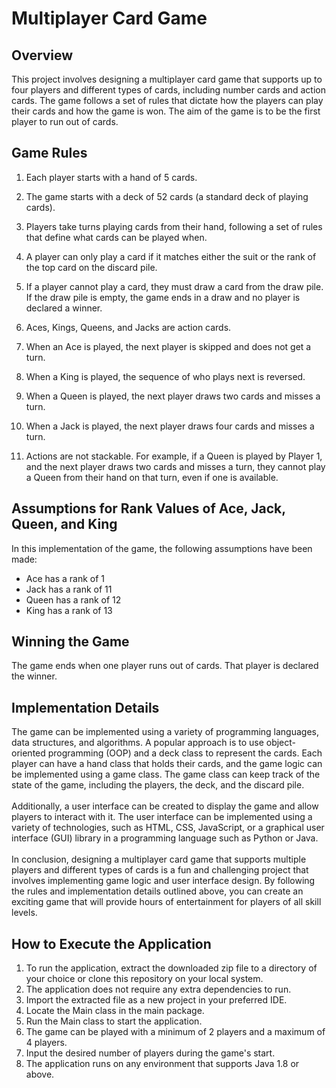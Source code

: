 # Multiplayer Card Game

## Overview

This project involves designing a multiplayer card game that supports up to four players and different types of cards, including number cards and action cards. The game follows a set of rules that dictate how the players can play their cards and how the game is won. The aim of the game is to be the first player to run out of cards.

## Game Rules

1. Each player starts with a hand of 5 cards.
2. The game starts with a deck of 52 cards (a standard deck of playing cards).
3. Players take turns playing cards from their hand, following a set of rules that define what cards can be played when.
4. A player can only play a card if it matches either the suit or the rank of the top card on the discard pile.
5. If a player cannot play a card, they must draw a card from the draw pile. If the draw pile is empty, the game ends in a draw and no player is declared a winner.
6. Aces, Kings, Queens, and Jacks are action cards.
7. When an Ace is played, the next player is skipped and does not get a turn.
8. When a King is played, the sequence of who plays next is reversed.
9. When a Queen is played, the next player draws two cards and misses a turn.
10. When a Jack is played, the next player draws four cards and misses a turn.

11. Actions are not stackable. For example, if a Queen is played by Player 1, and the next player draws two cards and misses a turn, they cannot play a Queen from their hand on that turn, even if one is available.

## Assumptions for Rank Values of Ace, Jack, Queen, and King

In this implementation of the game, the following assumptions have been made:

- Ace has a rank of 1
- Jack has a rank of 11
- Queen has a rank of 12
- King has a rank of 13

## Winning the Game

The game ends when one player runs out of cards. That player is declared the winner.

## Implementation Details

The game can be implemented using a variety of programming languages, data structures, and algorithms. A popular approach is to use object-oriented programming (OOP) and a deck class to represent the cards. Each player can have a hand class that holds their cards, and the game logic can be implemented using a game class. The game class can keep track of the state of the game, including the players, the deck, and the discard pile.
<br/><br />
Additionally, a user interface can be created to display the game and allow players to interact with it. The user interface can be implemented using a variety of technologies, such as HTML, CSS, JavaScript, or a graphical user interface (GUI) library in a programming language such as Python or Java.
<br /><br />
In conclusion, designing a multiplayer card game that supports multiple players and different types of cards is a fun and challenging project that involves implementing game logic and user interface design. By following the rules and implementation details outlined above, you can create an exciting game that will provide hours of entertainment for players of all skill levels.

## How to Execute the Application

1. To run the application, extract the downloaded zip file to a directory of your choice or clone this repository on your local system.
2. The application does not require any extra dependencies to run.
3. Import the extracted file as a new project in your preferred IDE.
4. Locate the Main class in the main package.
5. Run the Main class to start the application.
6. The game can be played with a minimum of 2 players and a maximum of 4 players.
7. Input the desired number of players during the game's start.
8. The application runs on any environment that supports Java 1.8 or above.